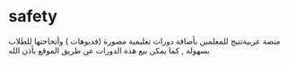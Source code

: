 # safety
منصة  عربيةتتيح للمعلمين بأصافة دورات تعليمية مصورة (فديوهات ) وأتحاحتها للطلاب بسهولة , كما يمكن بيع هذة الدورات عن طريق الموقع بأذن الله
